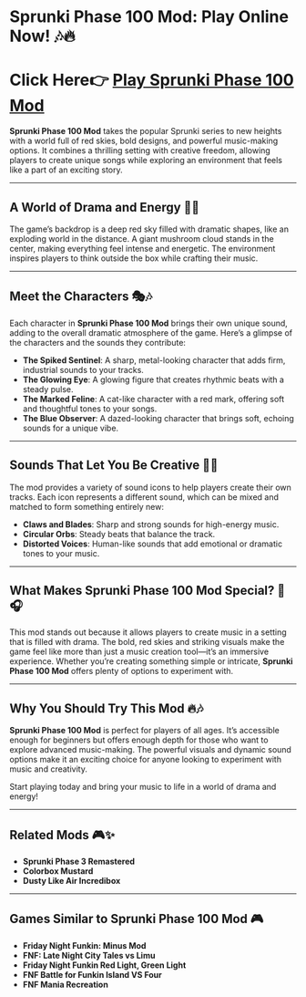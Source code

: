 
# Sprunki Phase 100 Mod: Play Online Now! 🎶🔥  

# Click Here👉 [ Play Sprunki Phase 100 Mod](https://www.y9freegames.com/game/sprunki-phase-100-mod/)


**Sprunki Phase 100 Mod** takes the popular Sprunki series to new heights with a world full of red skies, bold designs, and powerful music-making options. It combines a thrilling setting with creative freedom, allowing players to create unique songs while exploring an environment that feels like a part of an exciting story.

---

## **A World of Drama and Energy** 🌌💥  

The game’s backdrop is a deep red sky filled with dramatic shapes, like an exploding world in the distance. A giant mushroom cloud stands in the center, making everything feel intense and energetic. The environment inspires players to think outside the box while crafting their music.  

---

## **Meet the Characters** 🎭🎶  

Each character in **Sprunki Phase 100 Mod** brings their own unique sound, adding to the overall dramatic atmosphere of the game. Here’s a glimpse of the characters and the sounds they contribute:

- **The Spiked Sentinel**: A sharp, metal-looking character that adds firm, industrial sounds to your tracks.  
- **The Glowing Eye**: A glowing figure that creates rhythmic beats with a steady pulse.  
- **The Marked Feline**: A cat-like character with a red mark, offering soft and thoughtful tones to your songs.  
- **The Blue Observer**: A dazed-looking character that brings soft, echoing sounds for a unique vibe.

---

## **Sounds That Let You Be Creative** 🎵✨  

The mod provides a variety of sound icons to help players create their own tracks. Each icon represents a different sound, which can be mixed and matched to form something entirely new:

- **Claws and Blades**: Sharp and strong sounds for high-energy music.  
- **Circular Orbs**: Steady beats that balance the track.  
- **Distorted Voices**: Human-like sounds that add emotional or dramatic tones to your music.

---

## **What Makes Sprunki Phase 100 Mod Special?** 🌟🎧  

This mod stands out because it allows players to create music in a setting that is filled with drama. The bold, red skies and striking visuals make the game feel like more than just a music creation tool—it’s an immersive experience. Whether you’re creating something simple or intricate, **Sprunki Phase 100 Mod** offers plenty of options to experiment with.

---

## **Why You Should Try This Mod** 🔥🎶  

**Sprunki Phase 100 Mod** is perfect for players of all ages. It’s accessible enough for beginners but offers enough depth for those who want to explore advanced music-making. The powerful visuals and dynamic sound options make it an exciting choice for anyone looking to experiment with music and creativity.  

Start playing today and bring your music to life in a world of drama and energy!  

---

## **Related Mods** 🎮✨  

- **Sprunki Phase 3 Remastered**  
- **Colorbox Mustard**  
- **Dusty Like Air Incredibox**  

---

## **Games Similar to Sprunki Phase 100 Mod** 🎮  

- **Friday Night Funkin: Minus Mod**  
- **FNF: Late Night City Tales vs Limu**  
- **Friday Night Funkin Red Light, Green Light**  
- **FNF Battle for Funkin Island VS Four**  
- **FNF Mania Recreation**  
```
